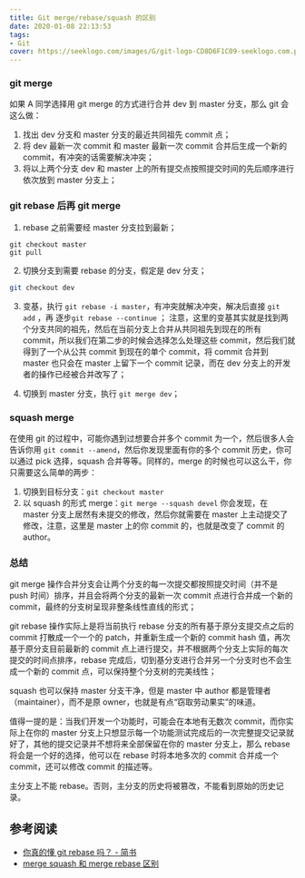 ```yaml
---
title: Git merge/rebase/squash 的区别
date: 2020-01-08 22:13:53
tags:
- Git
cover: https://seeklogo.com/images/G/git-logo-CD8D6F1C09-seeklogo.com.png
---
```


### git merge
如果 A 同学选择用 git merge 的方式进行合并 dev 到 master 分支，那么 git 会这么做：

1. 找出 dev 分支和 master 分支的最近共同祖先 commit 点；
2. 将 dev 最新一次 commit 和 master 最新一次 commit 合并后生成一个新的 commit，有冲突的话需要解决冲突；
3. 将以上两个分支 dev 和 master 上的所有提交点按照提交时间的先后顺序进行依次放到 master 分支上；

### git rebase 后再 git merge
1. rebase 之前需要经 master 分支拉到最新；
 ```plain
 git checkout master
 git pull
 ```
2. 切换分支到需要 rebase 的分支，假定是 dev 分支；
 ```bash
 git checkout dev
 ```
3. 变基，执行 `git rebase -i master`，有冲突就解决冲突，解决后直接 `git add` ，再 逐步`git rebase --continue` ；
注意，这里的变基其实就是找到两个分支共同的祖先，然后在当前分支上合并从共同祖先到现在的所有 commit，所以我们在第二步的时候会选择怎么处理这些 commit，然后我们就得到了一个从公共 commit 到现在的单个 commit，将 commit 合并到 master 也只会在 master 上留下一个 commit 记录，而在 dev 分支上的开发者的操作已经被合并改写了；

4. 切换到 master 分支，执行 `git merge dev`；

### squash merge

在使用 git 的过程中，可能你遇到过想要合并多个 commit 为一个，然后很多人会告诉你用 `git commit --amend`，然后你发现里面有你的多个 commit 历史，你可以通过 pick 选择，squash 合并等等。同样的，merge 的时候也可以这么干，你只需要这么简单的两步：
1. 切换到目标分支：`git checkout master`
2. 以 squash 的形式 merge：`git merge --squash devel`
你会发现，在 master 分支上居然有未提交的修改，然后你就需要在 master 上主动提交了修改，注意，这里是 master 上的你 commit 的，也就是改变了 commit 的 author。

### 总结
git merge 操作合并分支会让两个分支的每一次提交都按照提交时间（并不是 push 时间）排序，并且会将两个分支的最新一次 commit 点进行合并成一个新的 commit，最终的分支树呈现非整条线性直线的形式；

git rebase 操作实际上是将当前执行 rebase 分支的所有基于原分支提交点之后的 commit 打散成一个一个的 patch，并重新生成一个新的 commit hash 值，再次基于原分支目前最新的 commit 点上进行提交，并不根据两个分支上实际的每次提交的时间点排序，rebase 完成后，切到基分支进行合并另一个分支时也不会生成一个新的 commit 点，可以保持整个分支树的完美线性；

squash 也可以保持 master 分支干净，但是 master 中 author 都是管理者（maintainer），而不是原 owner，也就是有点“窃取劳动果实”的味道。

值得一提的是：当我们开发一个功能时，可能会在本地有无数次 commit，而你实际上在你的 master 分支上只想显示每一个功能测试完成后的一次完整提交记录就好了，其他的提交记录并不想将来全部保留在你的 master 分支上，那么 rebase 将会是一个好的选择，他可以在 rebase 时将本地多次的 commit 合并成一个 commit，还可以修改 commit 的描述等。

主分支上不能 rebase。否则，主分支的历史将被篡改，不能看到原始的历史记录。

## 参考阅读

- [你真的懂 git rebase 吗？ - 简书](https://www.jianshu.com/p/6960811ac89c)
- [merge squash 和 merge rebase 区别](https://liqiang.io/post/difference-between-merge-squash-and-rebase/)
